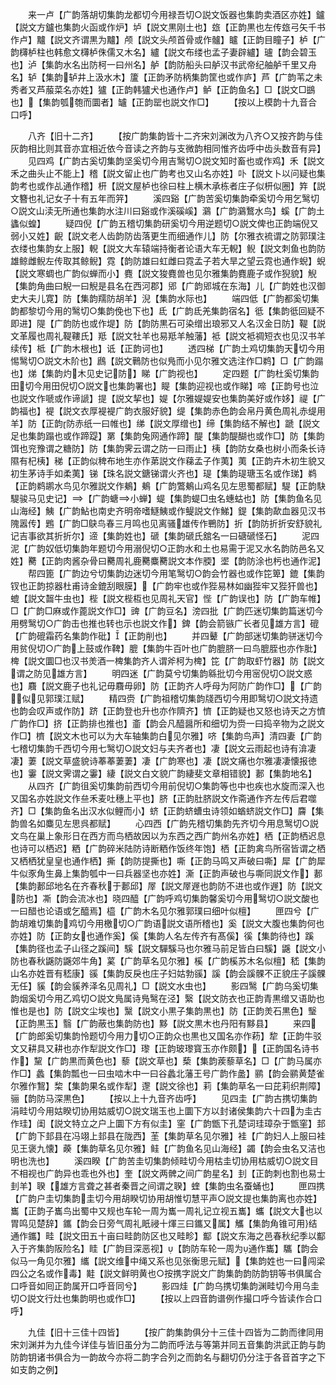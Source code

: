 <!-- { "loadSidebar": true } -->
　　来一卢【广韵落胡切集韵龙都切今用禄吾切○説文饭器也集韵卖酒区亦姓】鑪【説文方鑪也集韵火函或作炉】垆【説文黒刚土也】玈【正韵黒也左传玈弓矢千书作卢】黸【説文齐谓黒为黸】颅【説文头颅首骨或作髗】矑【正韵目瞳子】栌【广韵欂栌柱也韩愈文欂栌侏儒又木名】纑【説文布缕也孟子妻辟纑】瓐【韵会碧玉也】泸【集韵水名出防柯一曰州名】舻【韵防船头曰舻汉书武帝纪舳舻千里又舟名】轳【集韵轳井上汲水木】籚【正韵矛防柄集韵筐也或作庐】芦【广韵苇之未秀者又芦菔菜名亦姓】獹【正韵韩獹犬也通作卢】鲈【正韵鱼名】□【説文□鷀也】【集韵瓠匏而圜者】罏【正韵罂也説文作□】
　　【按以上模韵十九音合口呼】











　　八齐【旧十二齐】
　　【按广韵集韵皆十二齐宋刘渊改为八齐○又按齐韵与佳灰韵相比则其音亦宜相近依今音读之齐韵与支微韵相同惟齐齿呼中齿头数音有异】
　　见四鸡【广韵古奚切集韵坚奚切今用吉鹥切○説文知时畜也或作鸡】禾【説文禾之曲头止不能上】稽【説文留止也广韵考也又山名亦姓】卟【説文卜以问疑也集韵考也或作乩通作稽】枅【説文屋栌也徐曰柱上横木承栋者庄子似枅似圈】筓【説文簪也礼记女子十有五年而笄】
　　溪四谿【广韵苦奚切集韵牵奚切今用乞鹥切○説文山渎无所通也集韵水注川曰谿或作溪磎嵠】鸂【广韵鸂鷘水鸟】螇【广韵土蠭似蝗】
　　疑四倪【广韵五稽切集韵研奚切今用逆题切○説文俾也正韵端倪又弱小又姓】齯【説文老人齿韵防齿落更生而细通作儿】防【尔雅衣裗谓之防郭璞注衣缕也集韵女上服】輗【説文大车辕端持衡者论语大车无輗】鲵【説文刺鱼也韵防雄鲸雌鲵左传取其鲸鲵】霓【韵防雄曰虹雌曰霓孟子若大旱之望云霓也通作蜺】蜺【説文寒蜩也广韵似蝉而小】麑【説文狻麑兽也见尔雅集韵麑鹿子或作猊貌】觬【集韵角曲曰觬一曰觬是县名在西河郡】郳【广韵郳城在东海】儿【广韵姓也汉御史大夫儿寛】防【集韵羺防胡羊】淣【集韵水际也】
　　端四低【广韵都奚切集韵都黎切今用的鹥切○集韵俛也下也】氐【广韵氐羌集韵宿名】彽【集韵彽回疑不即进】隄【广韵防也或作堤】防【韵防黒石可染缯出琅邪又人名汉金日防】鞮【説文革履也周礼鞮鞻氏】羝【説文牡羊也易羝羊触藩】袛【説文袛禂短衣也见汉书羊续传】柢【广韵木根也】诋【正韵诃也】
　　透四梯【广韵土鸡切集韵天切今用惕鹥切○説文木阶也】鷉【説文鷨防也似鳬而小见尔雅文选注作□鹈】□【广韵蹋也】焍【集韵灼木见史记防】睇【广韵视也】
　　定四题【广韵杜奚切集韵田切今用田倪切○説文也集韵署也】睼【集韵迎视也或作睇】啼【正韵号也泣也説文作嗁或作谛謕】提【説文挈也】媞【尔雅媞媞安也集韵美好或作姼】禔【广韵福也】褆【説文衣厚褆褆广韵衣服好貌】缇【集韵赤色韵会帛丹黄色周礼赤缇用羊】防【正韵防赤纸一曰帷也】绨【説文厚缯也】缔【集韵结不解也】蹏【説文足也集韵蹋也或作蹄踶】罤【集韵兔网通作蹄】醍【集韵醍醐也或作□】防【集韵饵也兖豫谓之糖防】防【集韵霁云谓之防一曰雨止】桋【韵防女桑也树小而条长诗隰有杞桋】稊【正韵似稗布地生亦作苐説文作蕛孟子作荑】荑【正韵卉木初生貌又初生茅诗手如柔荑】锑【珠名説文鎕锑谓火齐也】瑅【集韵瑅瑭玉名或作珶】鹈【正韵鹈鹕水鸟见尔雅説文作鴺】鴺【广韵鷩鴺山鸡名见左思蜀都赋】騠【正韵駃騠骏马见史记】【广韵螗小蝉】蝭【集韵蝭□虫名蟪蛄也】防【集韵鱼名见山海经】鮧【广韵鮎也南史齐明帝嗜鱁鮧或作鳀説文作鮷】鍉【集韵歃血器见汉书隗嚣传】鶗【广韵□鴃鸟春三月鸣也见离骚雄传作鷤防】折【韵防折折安舒貌礼记吉事欲其折折尔】遆【集韵姓也】磃【集韵磃氏舘名一曰磄磃怪石】
　　泥四泥【广韵奴低切集韵年题切今用溺倪切○正韵水和土也易需于泥又水名韵防邑名又姓】臡【正韵肉酱杂骨曰臡周礼鹿臡麋臡説文本作腝】埿【韵防涂也杇也通作泥】
　　帮四篦【广韵边兮切集韵边迷切今用笔鹥切○韵会竹器也或作笓箄】鎞【集韵钗也正韵掠器杜甫诗金鎞刮眼膜】【广韵牢也或作狴易林如幽狴牢又狴犴兽也】螕【説文齧牛虫也】梐【説文梐枑也见周礼天官】悂【广韵误也】防【广韵车帷】□【广韵□麻或作蓖説文作□】豍【广韵豆名】滂四批【广韵匹迷切集韵篇迷切今用劈鹥切○广韵击也推也转也示也説文作】錍【韵会箭镞广长者见雄方言】磇【广韵磇霜药名集韵作砒】【正韵削也】
　　并四鼙【广韵部迷切集韵骈迷切今用贫倪切○广韵上鼓或作鞞】膍【集韵牛百叶也广韵膍脐一曰鸟膍胵也亦作肶】椑【説文圜□也汉书羙酒一椑集韵齐人谓斧柯为椑】笓【广韵取虾竹器】防【説文谓之防见雄方言】
　　明四迷【广韵莫兮切集韵緜批切今用宻倪切○説文惑也】麛【説文鹿子也礼记毋麛毋卵】防【正韵齐人呼母为阿防广韵作□】【广韵似见郭璞江赋】
　　精四赍【广韵祖稽切集韵牋西切今用即鹥切○説文持遗也韵会叹声或作防】跻【正韵登也升也亦作隮齐】懠【正韵疑也又怒也诗天之方懠广韵作□】挤【正韵排也推也】齑【韵会凡醯醤所和细切为赍一曰捣辛物为之説文作□】櫅【説文木也可以为大车轴集韵白见尔雅】哜【集韵鸟声】清四妻【广韵七稽切集韵千西切今用七鹥切○説文妇与夫齐者也】凄【説文云雨起也诗有渰凄凄】萋【説文草盛貌诗菶菶萋萋】凄【广韵寒也】凄【説文痛也尔雅凄凄懐报徳也】霋【説文霁谓之霋】緀【説文白文貌广韵緀斐文章相错貌】郪【集韵地名】
　　从四齐【广韵徂奚切集韵前西切今用前倪切○集韵等也中也疾也水旋而深入也又国名亦姓説文作亝禾麦吐穗上平也】脐【正韵肚脐説文作斋通作齐左传后君噬齐】□【集韵鱼名出汉水似鲤而小】蛴【正韵蛴螬虫诗领如蝤蛴説文作□】麡【集韵兽名如麋见左思呉都赋】
　　心四西【广韵先稽切集韵先齐切今用息鹥切○説文鸟在巢上象形日在西方而鸟栖故因以为东西之西广韵州名亦姓】栖【正韵栖迟息也诗可以栖迟】粞【广韵碎米陆防诗断粞作饭终年饱】栖【正韵禽鸟所宿皆谓之栖又栖栖犹皇皇也通作栖】撕【韵防提撕也】嘶【正韵马鸣又声破曰嘶】犀【广韵犀牛似豕角生鼻上集韵瓠中一曰兵器坚也亦姓】澌【正韵声破也与嘶同説文作】郪【集韵郪邱地名在齐春秋于郪邱】屖【説文屖遟也韵防不进也或作遟】防【説文防也】凘【韵会流冰也】晓四醯【广韵呼鸡切集韵馨奚切今用鹥切○説文酸也一曰醋也论语或乞醯焉】橀【广韵木名见尔雅郭璞曰细叶似檀】
　　匣四兮【广韵胡难切集韵鸡切今用檄切○广韵语説文语所稽也】奚【説文大腹也集韵何也亦姓】防【正韵女也通作奚】傒【集韵人名左传齐有髙傒】徯【集韵待也】蹊【集韵径也孟子山径之蹊间】騱【説文驒騱马也尔雅马前足皆白曰騱】鼷【説文小防也春秋鼷防鼷郊牛角】蒵【广韵草名见尔雅】榽【广韵榽苏木名似檀】嵇【集韵山名亦姓晋有嵇康】豀【集韵反戾也庄子妇姑勃豀】謑【韵会謑髁不正貌庄子謑髁无任】貕【韵会貕养泽名见周礼】□【説文水虫也】
　　影四鹥【广韵乌奚切集韵烟奚切今用乙鸡切○説文鳬属诗鳬鹥在泾】繄【説文防衣也正韵青黒缯又语助也惟也是也】防【説文尘埃也】黳【説文小黒子集韵黒也】防【正韵羙石黒色】瑿【正韵黒玉】翳【广韵蔽也集韵防也】黟【説文黒木也丹阳有黟县】
　　来四【广韵郎奚切集韵怜题切今用力切○正韵众也黒也又国名亦作菞】犂【正韵牛驳文又耕具又耕也亦作犁説文作□】瓈【正韵玻瓈寳玉亦作颇】【正韵国名诗书作】黧【广韵黒而黄色也】藜【説文草也】蔾【集韵蒺藜草名】□【广韵马属亦作□】蠡【集韵瓢也一曰虫啮木中一曰谷蠡北藩王号广韵作盠】鹂【韵会鹂黄楚雀尔雅作鵹】棃【集韵果名或作犁】邌【説文徐也】莉【集韵草名一曰芘莉织荆障】骊【韵防马深黒色】
　　【按以上十九音齐齿呼】
　　见四圭【广韵古携切集韵涓畦切今用姑睽切协用姑威切○説文瑞玉也上圜下方以封诸侯集韵六十四为圭古作珪】闺【説文特立之户上圜下方有似圭】窐【广韵甑下孔楚词珪璋杂于甑窐】邽【广韵下邽县在冯翊上邽县在陇西】茥【集韵草名见尔雅】袿【广韵妇人上服曰袿见王褒九懐】藈【集韵草名见尔雅】鲑【广韵鱼名见山海经】蠲【韵会虫名又洁也明也洗也】
　　溪四睽【广韵苦圭切集韵倾畦切今用枯圭切协用枯威切○説文目不相视也广韵异也乖也外也】奎【説文两髀之间广韵星名】刲【正韵刺也割也易士刲羊】聧【雄方言聋之甚者秦晋之间谓之聧】蝰【集韵虫名蚕蛹也】
　　匣四携【广韵户圭切集韵圭切今用胡睽切协用胡惟切慧平声○説文提也集韵离也亦姓】巂【正韵子巂鸟出蜀中又规也车轮一周为巂一周礼记立视五巂】蠵【説文大也以胃鸣见楚辞】鑴【韵会日旁气周礼眂祲十煇三曰鑴又属】觿【集韵角锥可用结通作鑴】畦【説文田五十亩曰畦韵防区也又畦畛】酅【説文东海之邑春秋纪季以酅入于齐集韵阪险名】眭【广韵目深恶视】【韵防车轮一周为通作巂】驨【韵会似马一角见尔雅】纗【説文维中绳又系也见张衡思元赋】【集韵姓也一曰闯梁四公之名或作毒】黊【説文鲜明黄也○按携字説文广韵集韵韵防韵钥等书俱属合口呼音如囘正韵属开口呼音同兮】
　　影四烓【广韵乌携切集韵渊畦切今用乌圭切○説文行灶也集韵明也或作□】
　　【按以上四音韵谱例作撮口呼今皆读作合口呼】







　　九佳【旧十三佳十四皆】
　　【按广韵集韵俱分十三佳十四皆为二韵而律同用宋刘渊并为九佳今详佳与皆旧虽分为二韵而呼法与等第并同五音集韵洪武正韵与韵防韵钥诸书俱合为一韵故今亦将二韵字合列之而韵名与翻切仍分注于各音首字之下如支韵之例】
